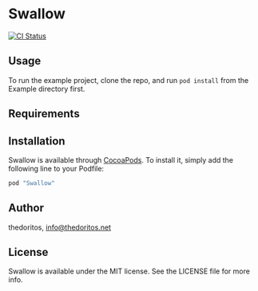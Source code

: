 # Swallow

[![CI Status](http://img.shields.io/travis/thedoritos/Swallow.svg?style=flat)](https://travis-ci.org/thedoritos/Swallow)

## Usage

To run the example project, clone the repo, and run `pod install` from the Example directory first.

## Requirements

## Installation

Swallow is available through [CocoaPods](http://cocoapods.org). To install
it, simply add the following line to your Podfile:

```ruby
pod "Swallow"
```

## Author

thedoritos, info@thedoritos.net

## License

Swallow is available under the MIT license. See the LICENSE file for more info.

